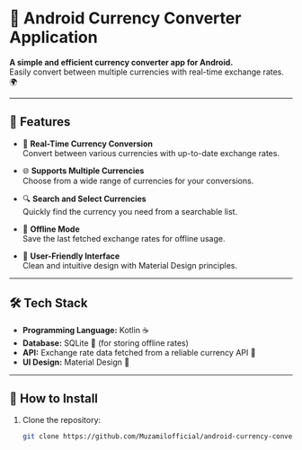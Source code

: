# 💱 Android Currency Converter Application

**A simple and efficient currency converter app for Android.**  
Easily convert between multiple currencies with real-time exchange rates. 🌍

---

## 🌟 Features

- 🔄 **Real-Time Currency Conversion**  
  Convert between various currencies with up-to-date exchange rates.

- 🌐 **Supports Multiple Currencies**  
  Choose from a wide range of currencies for your conversions.

- 🔍 **Search and Select Currencies**  
  Quickly find the currency you need from a searchable list.

- 💾 **Offline Mode**  
  Save the last fetched exchange rates for offline usage.

- 🎨 **User-Friendly Interface**  
  Clean and intuitive design with Material Design principles.

---

## 🛠️ Tech Stack

- **Programming Language:** Kotlin ☕  
- **Database:** SQLite 📂 (for storing offline rates)  
- **API:** Exchange rate data fetched from a reliable currency API 📡  
- **UI Design:** Material Design 🎨  

---

## 🚀 How to Install

1. Clone the repository:  
   ```bash
   git clone https://github.com/Muzamilofficial/android-currency-converter.git
